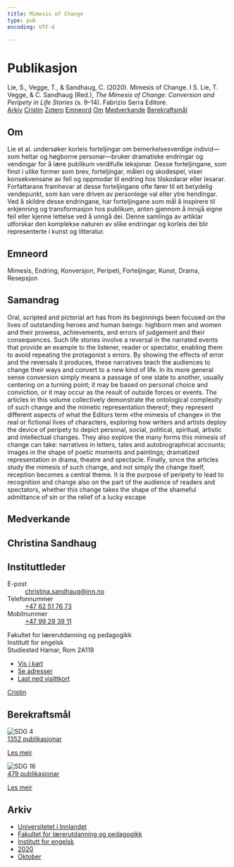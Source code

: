 ```yaml
---
title: Mimesis of Change
type: pub
encoding: UTF-8

---
```

<h1>Publikasjon</h1>
<article id="csl-bib-container-HXWWT6J7" class="csl-bib-container">
  <div class="csl-bib-body"> <div class="csl-entry">Lie, S., Vegge, T., &#38; Sandhaug, C. (2020). Mimesis of Change. I S. Lie, T. Vegge, &#38; C. Sandhaug (Red.), <i>The Mimesis of Change: Conversion and Peripety in Life Stories</i> (s. 9–14). Fabrizio Serra Editore.</div> </div>
  <div class="csl-bib-buttons">
    <a href="#taxonomy-article-HXWWT6J7" alt="archive" class="csl-bib-button">Arkiv</a>
    <a href="https://app.cristin.no/results/show.jsf?id=1841548" alt="Cristin" class="csl-bib-button">Cristin</a>
    <a href="http://zotero.org/groups/5881554/items/HXWWT6J7" alt="Zotero" class="csl-bib-button">Zotero</a>
    <a href="#keywords-article-HXWWT6J7" alt="keywords" class="csl-bib-button">Emneord</a>
    <a href="#about-article-HXWWT6J7" alt="about_pub" class="csl-bib-button">Om</a>
    <a href="#contributors-article-HXWWT6J7" alt="contributors" class="csl-bib-button">Medverkande</a>
    <a href="#sdg-article-HXWWT6J7" alt="sdg" class="csl-bib-button">Berekraftsmål</a>
  </div>
  <div id="csl-bib-meta-container-HXWWT6J7"></div>
</article>
<div id="csl-bib-meta-HXWWT6J7" class="csl-bib-meta">
  <article id="about-article-HXWWT6J7" class="about_pub-article">
    <h1>Om</h1>
    Lie et al. undersøker korleis forteljingar om bemerkelsesverdige individ—som heltar og høgborne personar—bruker dramatiske endringar og vendingar for å lære publikum verdifulle leksjonar. Desse forteljingane, som finst i ulike former som brev, forteljingar, måleri og skodespel, viser konsekvensane av feil og oppmodar til endring hos tilskodarar eller lesarar. Forfattarane framhevar at desse forteljingane ofte fører til eit betydelig vendepunkt, som kan vere driven av personlege val eller ytre hendingar. Ved å skildre desse endringane, har forteljingane som mål å inspirere til erkjenning og transformasjon hos publikum, anten gjennom å innsjå eigne feil eller kjenne lettelse ved å unngå dei. Denne samlinga av artiklar utforskar den komplekse naturen av slike endringar og korleis dei blir representerte i kunst og litteratur.
  </article>
  <article id="keywords-article-HXWWT6J7" class="keywords-article">
    <h1>Emneord</h1>
    Mimesis, Endring, Konversjon, Peripeti, Forteljingar, Kunst, Drama, Resepsjon
  </article>
  <article id="abstract-article-HXWWT6J7" class="abstract-article">
    <h1>Samandrag</h1>
    Oral, scripted and pictorial art has from its beginnings been focused on the lives of outstanding heroes and human beings: highborn men and women and their prowess, achievements, and errors of judgement and their consequences. Such life stories involve a reversal in the narrated events that provide an example to the listener, reader or spectator, enabling them to avoid repeating the protagonist s errors. By showing the effects of error and the reversals it produces, these narratives teach the audiences to change their ways and convert to a new kind of life. In its more general sense conversion simply means a passage of one state to another, usually centering on a turning point; it may be based on personal choice and conviction, or it may occur as the result of outside forces or events. The articles in this volume collectively demonstrate the ontological complexity of such change and the mimetic representation thereof; they represent different aspects of what the Editors term «the mimesis of change» in the real or fictional lives of characters, exploring how writers and artists deploy the device of peripety to depict personal, social, political, spiritual, artistic and intellectual changes. They also explore the many forms this mimesis of change can take: narratives in letters, tales and autobiographical accounts; images in the shape of poetic moments and paintings; dramatized representation in drama, theatre and spectacle. Finally, since the articles study the mimesis of such change, and not simply the change itself, reception becomes a central theme. It is the purpose of peripety to lead to recognition and change also on the part of the audience of readers and spectators, whether this change takes the shape of the shameful admittance of sin or the relief of a lucky escape
  </article>
  <article id="contributors-article-HXWWT6J7" class="contributors-article">
    <h1>Medverkande</h1>
    <div class="personas"> <div class="vrtx-hinn-person-card"> <div class="photo"> <i class="lar la-user-circle missing-person"></i> </div> <div class="info"> <hgroup><h1>Christina Sandhaug</h1> <h2>Instituttleder</h2> </hgroup><dl> <dt>E-post</dt> <dd> <a href="mailto:christina.sandhaug@inn.no">christina.sandhaug@inn.no</a> </dd> <dt>Telefonnummer</dt> <dd><a href="tel:+4762517673"> +47 62 51 76 73 </a></dd> <dt>Mobilnummer</dt> <dd><a href="tel:+4799293911"> +47 99 29 39 11 </a></dd> </dl> <p> Fakultet for lærerutdanning og pedagogikk<br> Institutt for engelsk<br> Studiested Hamar, Rom 2A119 </p> <ul class="vrtx-hinn-links"> <li><a href="https://www.google.com/maps?q=60.79636,11.07506">Vis i kart</a></li> <li><a href="https://www.inn.no/finn-en-ansatt/christina-sandhaug.html#vrtx-hinn-addresses">Se adresser</a></li> <li><a href="https://www.inn.no/finn-en-ansatt/christina-sandhaug.html?vrtx=vcf">Last ned visittkort</a></li> </ul> </div> </div> <a href="https://app.cristin.no/persons/show.jsf?id=18745" alt="Cristin URL" class="personas-cristin">Cristin</a> </div>
  </article>
  <article id="sdg-article-HXWWT6J7" class="sdg-article">
    <h1>Berekraftsmål</h1>
    <div class="sdg-container"><div id="sdg4" class="sdg">
        <img src="{{< params subfolder >}}images/sdg/sdg04_nn.png" class="image" alt="SDG 4">
        <div class="sdg-overlay">
          <a href="{{< params subfolder >}}nn/archive/?sdg=4#archive" class="sdg-publication-count"><span>1352</span> publikasjonar</a>
          <p><a href="https://fn.no/om-fn/fns-baerekraftsmaal/god-utdanning?lang=nno-NO" class="sdg-read-more">Les meir</a></p>
        </div>
      </div> <div id="sdg16" class="sdg">
        <img src="{{< params subfolder >}}images/sdg/sdg16_nn.png" class="image" alt="SDG 16">
        <div class="sdg-overlay">
          <a href="{{< params subfolder >}}nn/archive/?sdg=16#archive" class="sdg-publication-count"><span>479</span> publikasjonar</a>
          <p><a href="https://fn.no/om-fn/fns-baerekraftsmaal/fred-rettferdighet-og-velfungerende-institusjoner?lang=nno-NO" class="sdg-read-more">Les meir</a></p>
        </div>
      </div></div>
  </article>
  <article id="taxonomy-article-HXWWT6J7" class="taxonomy-article">
    <h1>Arkiv</h1>
    <ul>
      <li><a href="{{< params subfolder >}}nn/archive/?key=3DCRN523">Universitetet i Innlandet</a></li>
      <li><a href="{{< params subfolder >}}nn/archive/?key=WYNZA47F">Fakultet for lærerutdanning og pedagogikk</a></li>
      <li><a href="{{< params subfolder >}}nn/archive/?key=THSB4HN9">Institutt for engelsk</a></li>
      <li><a href="{{< params subfolder >}}nn/archive/?key=STTLJACA">2020</a></li>
      <li><a href="{{< params subfolder >}}nn/archive/?key=RTT9SWID">Oktober</a></li>
    </ul>
  </article>
</div>

